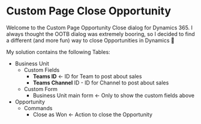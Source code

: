 # Custom Page Close Opportunity

Welcome to the Custom Page Opportunity Close dialog for Dynamics 365. I always thought the OOTB dialog was extremely booring, so I decided to find a different (and more fun) way to close Opportunities in Dynamics 🙏

My solution contains the following
Tables:
  - Business Unit
    - Custom Fields
      - **Teams ID** <- ID for Team to post about sales
      - **Teams Channel** ID - ID for Channel to post about sales
    - Custom Form
      - Business Unit main form <- Only to show the custom fields above
  - Opportunity
    - Commands
      - Close as Won <- Action to close the Opportunity    
